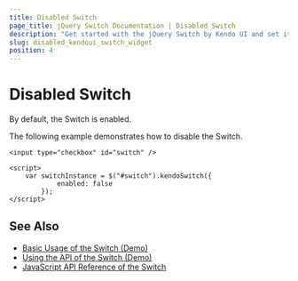 ```yaml
---
title: Disabled Switch
page_title: jQuery Switch Documentation | Disabled Switch
description: "Get started with the jQuery Switch by Kendo UI and set it in its enabled or disabled state."
slug: disabled_kendoui_switch_widget
position: 4
---
```


# Disabled Switch

By default, the Switch is enabled.

The following example demonstrates how to disable the Switch.

    <input type="checkbox" id="switch" />

    <script>
        var switchInstance = $("#switch").kendoSwitch({
                enabled: false
            });
    </script>

## See Also

* [Basic Usage of the Switch (Demo)](https://demos.telerik.com/kendo-ui/switch/index)
* [Using the API of the Switch (Demo)](https://demos.telerik.com/kendo-ui/switch/api)
* [JavaScript API Reference of the Switch](/api/javascript/ui/switch)
